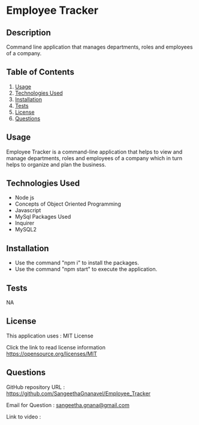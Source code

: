 # Employee Tracker

## Description

Command line application that manages departments, roles and employees of a company.

## Table of Contents

1. [Usage](#usage)
2. [Technologies Used](#TechnologiesUsed)
3. [Installation](#installation)
4. [Tests](#tests)
5. [License](#license)
6. [Questions](#questions)

## Usage

Employee Tracker is a command-line application that helps to view and manage departments, roles and employees of a company which in turn helps to organize and plan the business.

## Technologies Used

- Node js
- Concepts of Object Oriented Programming
- Javascript
- MySql
  Packages Used
- Inquirer
- MySQL2

## Installation

- Use the command "npm i" to install the packages.
- Use the command "npm start" to execute the application.

## Tests

NA

## License

This application uses : MIT License

Click the link to read license information https://opensource.org/licenses/MIT

## Questions

GitHub repository URL : https://github.com/SangeethaGnanavel/Employee_Tracker

Email for Question : sangeetha.gnana@gmail.com

Link to video :
